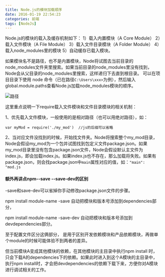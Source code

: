 ```yaml
---
title: Node.js的模块加载顺序
date: 2016-01-19 22:54:23
categories: 前端
tags: [NodeJs]
---
```

Node.js的模块的载入及缓存机制如下：
1）载入内置模块（A Core Module）
2）载入文件模块（A File Module）
3）载入文件目录模块（A Folder Module）
4）载入node_modules里的模块
5）自动缓存已载入模块。

如果模块名不是路径，也不是内置模块，Node将试图去当前目录的node_modules文件夹里搜索。如果当前目录的node_modules里没有找到，Node会从父目录的node_modules里搜索，这样递归下去直到根目录。
可以在项目目录下使用 node 命令（已在路径`C:\Users\xxx>`为例），然后输入 global.module.paths查看Node.js加载node_modules模块的顺序。
<!--more-->
![路径](/img/201601/1-1.png)

这里重点说明一下require载入文件模块和文件目录模块的相关机制：

1、优先载入文件模块，一般使用的是相对路径（也可以用绝对路径），如：
```
var myMod = require('./my_mod')  //js的后缀可以省略
```
2、当对应文件没找到的时候，开始找文件夹。Node将搜索整个my_mod目录，Node会假设my_mod为一个包并试图找到包定义文件package.json。如果my_mod目录里没有包含package.json文件，Node会假设默认主文件为index.js，即会加载index.js。如果index.js也不存在，那么加载将失败。如果有package.json，则会找package.json中`main`属性对应的值，如：`"main": "mod.js`

#### 额外再讲点npm--save --save-dev的区别
-save和save-dev可以省掉你手动修改package.json文件的步骤。

npm install module-name -save 自动把模块和版本号添加到dependencies部分，

npm install module-name -save-dev 自动把模块和版本号添加到devdependencies部分。

至于配置文件区分这俩部分， 是用于区别开发依赖模块和产品依赖模块，再做单个module的时候可能体验不到两者的差异。

但当前模块A变成其他模块的依赖，在其他模块的主目录中执行npm install 时，只会下载A的dependencies下的依赖。如果此时进入到这个A模块的主目录中，执行npm install时，才会把devdependencies的依赖下载下来，方便你对A模块进行调试相关的工作。
